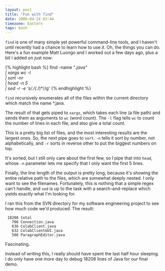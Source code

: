 ```yaml
---
layout: post
title: "Fun with find"
date: 2008-04-24 03:44
timezone: Eastern
tags: bash
---
```


`find` is one of many simple yet powerful command-line tools, and I haven't
until recently had a chance to learn how to use it. Oh, the things you can do.
Here's a fun example Matt Luongo and I worked out a few days ago, plus a bit I
added on just now:

{% highlight bash %}
find -name "*.java" \
    | xargs wc -l   \
    | sort -nr      \
    | head -n 5     \
    | sed -r -e 's/\.\/(.*\/)*//g'
{% endhighlight %}

`find` recursively enumerates all of the files within the current directory
which match the name *.java.

The result of that gets piped to `xargs`, which takes each line (a file path)
and sends them as arguments to `wc` (word count). The `-l` flag tells `wc`
to count the number of lines in each file, and also give a total count.

This is a pretty big list of files, and the most interesting results are the
largest ones. So, the next pipe goes to `sort`. `-n` tells it sort by number,
not alphabetically, and `-r` sorts in reverse other to put the biggest numbers
on top.

It's sorted, but I still only care about the first few, so I pipe that into
`head`, whose `-n` parameter lets me specify that I only want the first 5
lines.

Finally, the line length of the output is pretty long, because it's showing the
entire relative path to the files, which are somewhat deeply nested. I only
want to see the filenames. Fortunately, this is nothing that a simple regex
can't handle, and `sed` is up to the task with a search-and-replace which
yields exactly what I'm looking for.

I ran this from the SVN directory for my software engineering project to see
how much code we'd produced. The result:

     18208 total
       706 Connection.java
       636 ColabClient.java
       632 ColabClientGUI.java
       506 ParagraphEditor.java

Fascinating.

Instead of writing this, I really should have spent the last half hour
sleeping. I do only have one more day to debug 18208 lines of Java for our
final demo.
